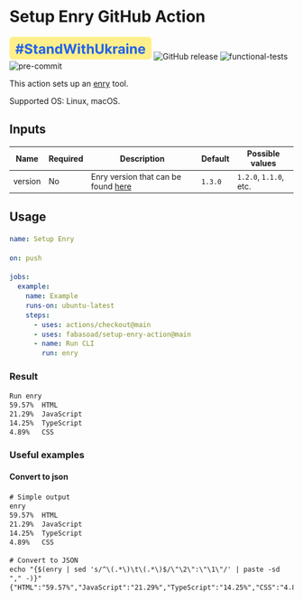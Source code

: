# Setup Enry GitHub Action

[![Stand With Ukraine](https://raw.githubusercontent.com/vshymanskyy/StandWithUkraine/main/badges/StandWithUkraine.svg)](https://stand-with-ukraine.pp.ua)
![GitHub release](https://img.shields.io/github/v/release/fabasoad/setup-enry-action?include_prereleases)
![functional-tests](https://github.com/fabasoad/setup-enry-action/actions/workflows/functional-tests.yml/badge.svg)
![pre-commit](https://github.com/fabasoad/setup-enry-action/actions/workflows/pre-commit.yml/badge.svg)

This action sets up an [enry](https://github.com/go-enry/enry) tool.

Supported OS: Linux, macOS.

## Inputs

<!-- prettier-ignore-start -->
| Name    | Required | Description                                                                     | Default | Possible values        |
|---------|----------|---------------------------------------------------------------------------------|---------|------------------------|
| version | No       | Enry version that can be found [here](https://github.com/go-enry/enry/releases) | `1.3.0` | `1.2.0`, `1.1.0`, etc. |
<!-- prettier-ignore-end -->

## Usage

```yaml
name: Setup Enry

on: push

jobs:
  example:
    name: Example
    runs-on: ubuntu-latest
    steps:
      - uses: actions/checkout@main
      - uses: fabasoad/setup-enry-action@main
      - name: Run CLI
        run: enry
```

### Result

```shell
Run enry
59.57%  HTML
21.29%  JavaScript
14.25%  TypeScript
4.89%   CSS
```

### Useful examples

#### Convert to json

```shell
# Simple output
enry
59.57%  HTML
21.29%  JavaScript
14.25%  TypeScript
4.89%   CSS

# Convert to JSON
echo "{$(enry | sed 's/^\(.*\)\t\(.*\)$/\"\2\":\"\1\"/' | paste -sd "," -)}"
{"HTML":"59.57%","JavaScript":"21.29%","TypeScript":"14.25%","CSS":"4.89%"}
```
